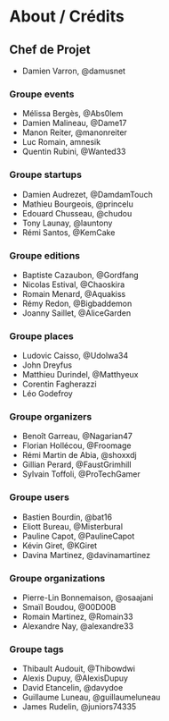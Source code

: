 ﻿# About / Crédits

## Chef de Projet

  - Damien Varron, @damusnet
  
### Groupe events

  - Mélissa Bergès, @Abs0lem
  - Damien Malineau, @Dame17
  - Manon Reiter, @manonreiter
  - Luc Romain, amnesik
  - Quentin Rubini, @Wanted33 

### Groupe startups

  - Damien Audrezet, @DamdamTouch
  - Mathieu Bourgeois, @princelu
  - Edouard Chusseau, @chudou
  - Tony Launay, @launtony
  - Rémi Santos, @KemCake

### Groupe editions

  - Baptiste Cazaubon, @Gordfang
  - Nicolas Estival, @Chaoskira
  - Romain Menard, @Aquakiss
  - Rémy Redon, @Bigbaddemon
  - Joanny Saillet, @AliceGarden

### Groupe places

  - Ludovic Caisso, @Udolwa34
  - John Dreyfus
  - Matthieu Durindel, @Matthyeux
  - Corentin Fagherazzi
  - Léo Godefroy

### Groupe organizers

  - Benoît Garreau, @Nagarian47
  - Florian Hollécou, @Froomage
  - Rémi Martin de Abia, @shoxxdj
  - Gillian Perard, @FaustGrimhill
  - Sylvain Toffoli, @ProTechGamer
  
### Groupe users

  - Bastien Bourdin, @bat16
  - Eliott Bureau, @Misterbural
  - Pauline Capot, @PaulineCapot
  - Kévin Giret, @KGiret
  - Davina Martinez, @davinamartinez
  
### Groupe organizations

  - Pierre-Lin Bonnemaison, @osaajani
  - Smaïl Boudou, @00D00B
  - Romain Martinez, @Romain33
  - Alexandre Nay, @alexandre33

### Groupe tags

  - Thibault Audouit, @Thibowdwi
  - Alexis Dupuy, @AlexisDupuy
  - David Etancelin, @davydoe
  - Guillaume Luneau, @guillaumeluneau
  - James Rudelin, @juniors74335
